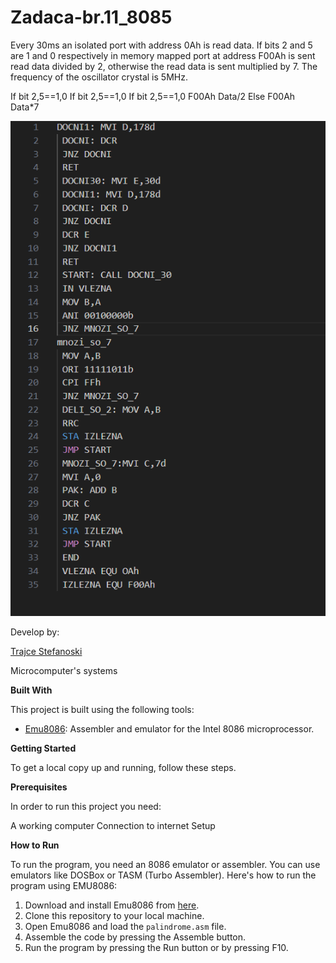  # Zadaca-br.11_8085
Every 30ms an isolated port with address 0Ah is read data. If bits 2 and 5 are 1 and 0 respectively in memory mapped port at address F00Ah is sent read data divided by 2, otherwise the read data is sent multiplied by 7. The frequency of the oscillator crystal is 5MHz.

If bit 2,5==1,0 If bit 2,5==1,0 If bit 2,5==1,0 F00Ah Data/2 Else F00Ah Data*7




![Screenshot (1)](  https://github.com/TrajceStudent/Zadaca-br.11_8085/blob/main/6.png)


				
		
Develop by:

[Trajce Stefanoski ](https://github.com/TrajceStudent)

Microcomputer's systems

**Built With**

This project is built using the following tools:

- [Emu8086](https://emu8086-microprocessor-emulator.en.softonic.com/): Assembler and emulator for the Intel 8086 microprocessor.

**Getting Started**

To get a local copy up and running, follow these steps.

**Prerequisites**

In order to run this project you need:

A working computer
Connection to internet
Setup

**How to Run**

To run the program, you need an 8086 emulator or assembler. You can use emulators like DOSBox or TASM (Turbo Assembler). Here's how to run the program using EMU8086:

1. Download and install Emu8086 from [here](https://emu8086-microprocessor-emulator.en.softonic.com/).
2. Clone this repository to your local machine.
3. Open Emu8086 and load the `palindrome.asm` file.
4. Assemble the code by pressing the Assemble button.
5. Run the program by pressing the Run button or by pressing F10.
